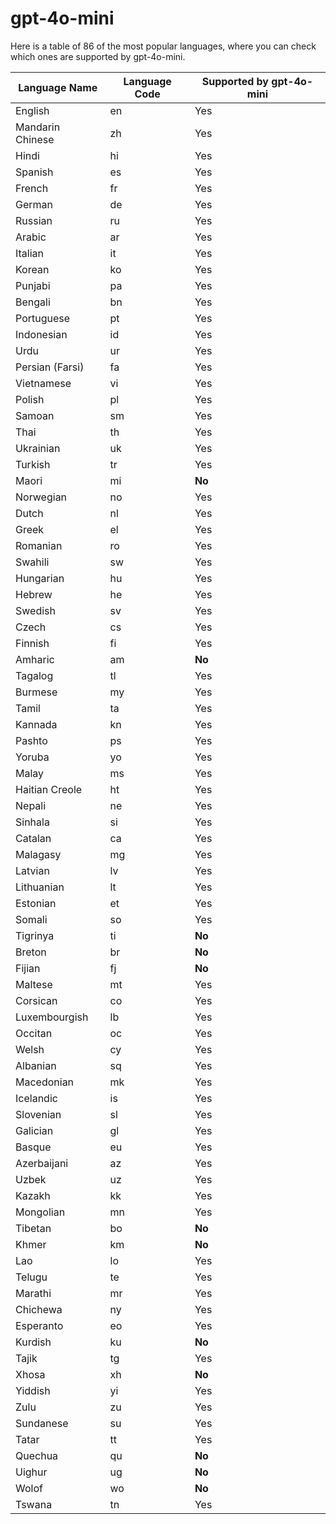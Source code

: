 # gpt-4o-mini 

Here is a table of 86 of the most popular languages, where you can check which ones are supported by gpt-4o-mini.


| Language Name     | Language Code | Supported by gpt-4o-mini |
|-------------------|---------------|--------------------------|
| English           | en            | Yes                      |
| Mandarin Chinese  | zh            | Yes                      |
| Hindi             | hi            | Yes                      |
| Spanish           | es            | Yes                      |
| French            | fr            | Yes                      |
| German            | de            | Yes                      |
| Russian           | ru            | Yes                      |
| Arabic            | ar            | Yes                      |
| Italian           | it            | Yes                      |
| Korean            | ko            | Yes                      |
| Punjabi           | pa            | Yes                      |
| Bengali           | bn            | Yes                      |
| Portuguese        | pt            | Yes                      |
| Indonesian        | id            | Yes                      |
| Urdu              | ur            | Yes                      |
| Persian (Farsi)   | fa            | Yes                      |
| Vietnamese        | vi            | Yes                      |
| Polish            | pl            | Yes                      |
| Samoan            | sm            | Yes                      |
| Thai              | th            | Yes                      |
| Ukrainian         | uk            | Yes                      |
| Turkish           | tr            | Yes                      |
| Maori             | mi            | **No**                   |
| Norwegian         | no            | Yes                      |
| Dutch             | nl            | Yes                      |
| Greek             | el            | Yes                      |
| Romanian          | ro            | Yes                      |
| Swahili           | sw            | Yes                      |
| Hungarian         | hu            | Yes                      |
| Hebrew            | he            | Yes                      |
| Swedish           | sv            | Yes                      |
| Czech             | cs            | Yes                      |
| Finnish           | fi            | Yes                      |
| Amharic           | am            | **No**                   |
| Tagalog           | tl            | Yes                      |
| Burmese           | my            | Yes                      |
| Tamil             | ta            | Yes                      |
| Kannada           | kn            | Yes                      |
| Pashto            | ps            | Yes                      |
| Yoruba            | yo            | Yes                      |
| Malay             | ms            | Yes                      |
| Haitian Creole    | ht            | Yes                      |
| Nepali            | ne            | Yes                      |
| Sinhala           | si            | Yes                      |
| Catalan           | ca            | Yes                      |
| Malagasy          | mg            | Yes                      |
| Latvian           | lv            | Yes                      |
| Lithuanian        | lt            | Yes                      |
| Estonian          | et            | Yes                      |
| Somali            | so            | Yes                      |
| Tigrinya          | ti            | **No**                   |
| Breton            | br            | **No**                   |
| Fijian            | fj            | **No**                   |
| Maltese           | mt            | Yes                      |
| Corsican          | co            | Yes                      |
| Luxembourgish     | lb            | Yes                      |
| Occitan           | oc            | Yes                      |
| Welsh             | cy            | Yes                      |
| Albanian          | sq            | Yes                      |
| Macedonian        | mk            | Yes                      |
| Icelandic         | is            | Yes                      |
| Slovenian         | sl            | Yes                      |
| Galician          | gl            | Yes                      |
| Basque            | eu            | Yes                      |
| Azerbaijani       | az            | Yes                      |
| Uzbek             | uz            | Yes                      |
| Kazakh            | kk            | Yes                      |
| Mongolian         | mn            | Yes                      |
| Tibetan           | bo            | **No**                   |
| Khmer             | km            | **No**                   |
| Lao               | lo            | Yes                      |
| Telugu            | te            | Yes                      |
| Marathi           | mr            | Yes                      |
| Chichewa          | ny            | Yes                      |
| Esperanto         | eo            | Yes                      |
| Kurdish           | ku            | **No**                   |
| Tajik             | tg            | Yes                      |
| Xhosa             | xh            | **No**                   |
| Yiddish           | yi            | Yes                      |
| Zulu              | zu            | Yes                      |
| Sundanese         | su            | Yes                      |
| Tatar             | tt            | Yes                      |
| Quechua           | qu            | **No**                   |
| Uighur            | ug            | **No**                   |
| Wolof             | wo            | **No**                   |
| Tswana            | tn            | Yes                      |
